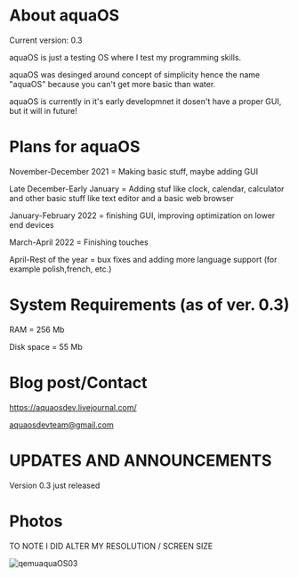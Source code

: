 # About aquaOS
Current version: 0.3

aquaOS is just a testing OS where I test my programming skills.

aquaOS was desinged around concept of simplicity hence the name "aquaOS" because you can't get more basic than water.

aquaOS is currently in it's early developmnet it dosen't have a proper GUI, but it will in future!

# Plans for aquaOS
November-December 2021 = Making basic stuff, maybe adding GUI

Late December-Early January = Adding stuf like clock, calendar, calculator and other basic stuff like text editor and a basic web browser

January-February 2022 = finishing GUI, improving optimization on lower end devices

March-April 2022 = Finishing touches

April-Rest of the year = bux fixes and adding more language support (for example polish,french, etc.)

# System Requirements (as of ver. 0.3)
RAM = 256 Mb

Disk space = 55 Mb
# Blog post/Contact
https://aquaosdev.livejournal.com/

aquaosdevteam@gmail.com

# UPDATES AND ANNOUNCEMENTS
Version 0.3 just released

# Photos
TO NOTE I DID ALTER MY RESOLUTION / SCREEN SIZE

![qemuaquaOS03](https://user-images.githubusercontent.com/94230991/142755987-cb2fe39c-70cd-4c70-9719-000d1efc30ad.png)
